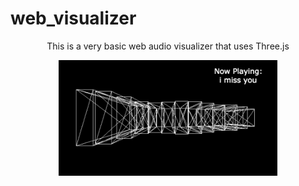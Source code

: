 # web_visualizer
<p align = "center">
This is a very basic web audio visualizer that uses Three.js
</p>
<p align = "center">
 <img src="https://raw.githubusercontent.com/kevincardona/web_visualizer/master/images/visualizer_test.png?token=AK4WlwupoFMjAseaV1cgu7d-er1dikN6ks5aNsXuwA%3D%3D" width="350"/>
</p>
